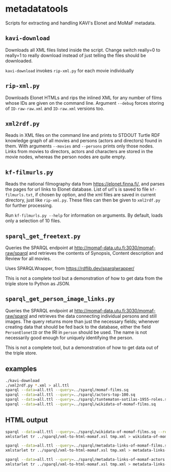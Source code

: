 # metadatatools

Scripts for extracting and handling KAVI's Elonet and MoMaF metadata.

## `kavi-download`

Downloads all XML files listed inside the script.  Change switch really=0
to really=1 to really download instead of just telling the files should be
downloaded.

`kavi-download` invokes `rip-xml.py` for each movie individually

## `rip-xml.py`

Downloads Elonet HTMLs and rips the inlined XML for any number of
films whose IDs are given on the command line.  Argument `--debug`
forces storing of `ID-raw-raw.xml` and `ID-raw.xml` versions too.

## `xml2rdf.py`

Reads in XML files on the command line and prints to STDOUT Turtle RDF
knowledge graph of all movies and persons (actors and directors) found
in them.  With arguments `--movies` and `--persons` prints only those
nodes.  Links from movies to directors, actors and characters are
stored in the movie nodes, whereas the person nodes are quite empty.

## `kf-filmurls.py`

Reads the national filmography data from https://elonet.finna.fi/, and
parses the pages for url links to Elonet database. List of url's is
saved to file `kf-filmurls.txt`, if chosen by option, and the xml
files are saved in current directory, just like `rip-xml.py`. These
files can then be given to `xml2rdf.py` for further processing.

Run `kf-filmurls.py --help` for information on arguments. By default,
loads only a selection of 10 files.

## `sparql_get_freetext.py`

Queries the SPARQL endpoint at
http://momaf-data.utu.fi:3030/momaf-raw/sparql and retrieves the
contents of Synopsis, Content description and Review for all movies. 

Uses SPARQLWrapper, from https://rdflib.dev/sparqlwrapper/ 

This is not a complete tool but a demonstration of how to get data
from the triple store to Python as JSON.

## `sparql_get_person_image_links.py`

Queries the SPARQL endpoint at http://momaf-data.utu.fi:3030/momaf-raw/sparql and retrieves the data connecting individual persons and still images. The query returns more than just the necessary fields; whenever creating data that should be fed back to the database, either the field `PersonElonetID` or the IRI in `person` should be used. The name is not necessarily good enough for uniquely identifying the person.

This is not a complete tool, but a demonstration of how to get data out of the triple store.


## examples

```bash
./kavi-download
./xml2rdf.py *.xml > all.ttl
sparql --data=all.ttl --query=../sparql/momaf-films.sq
sparql --data=all.ttl --query=../sparql/actors-top-100.sq
sparql --data=all.ttl --query=../sparql/tuntematon-sotilas-1955-roles.sq
sparql --data=all.ttl --query=../sparql/wikidata-of-momaf-films.sq
```

## HTML output

```bash
sparql --data=all.ttl --query=../sparql/wikidata-of-momaf-films.sq --results=xml > tmp.xml
xmlstarlet tr ../sparql/xml-to-html-momaf.xsl tmp.xml > wikidata-of-momaf-films.html

sparql --data=all.ttl --query=../sparql/metadata-links-of-momaf-films.sq --results=xml > tmp.xml
xmlstarlet tr ../sparql/xml-to-html-momaf.xsl tmp.xml > metadata-links-of-momaf-films.html

sparql --data=all.ttl --query=../sparql/metadata-links-of-momaf-actors.sq --results=xml > tmp.xml
xmlstarlet tr ../sparql/xml-to-html-momaf.xsl tmp.xml > metadata-links-of-momaf-actors.html
```

